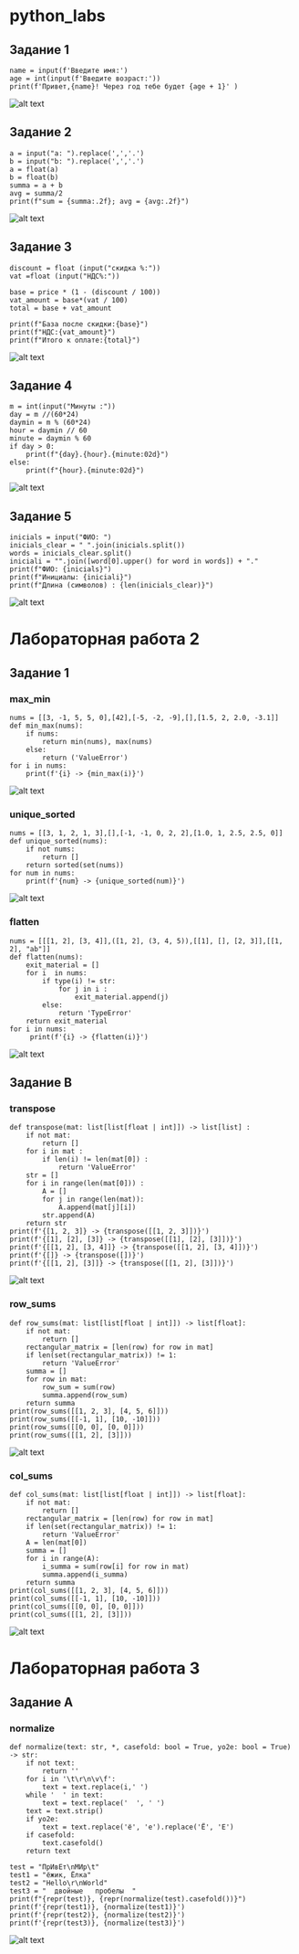 # python_labs
## Задание 1
```
name = input(f'Введите имя:')
age = int(input(f'Введите возраст:'))
print(f'Привет,{name}! Через год тебе будет {age + 1}' )
```

![alt text](images/ex01.png)

## Задание 2
```
a = input("a: ").replace(',','.')
b = input("b: ").replace(',','.')
a = float(a)
b = float(b)
summa = a + b
avg = summa/2
print(f"sum = {summa:.2f}; avg = {avg:.2f}")
```
![alt text](images/ex02.png)

## Задание 3
``` price = float (input("Цена:"))
discount = float (input("скидка %:"))
vat =float (input("НДС%:"))

base = price * (1 - (discount / 100))
vat_amount = base*(vat / 100)
total = base + vat_amount

print(f"База после скидки:{base}")
print(f"НДС:{vat_amount}")
print(f"Итого к оплате:{total}")
```
![alt text](images/ex03.png)
## Задание 4
```
m = int(input("Минуты :"))
day = m //(60*24)
daymin = m % (60*24)
hour = daymin // 60
minute = daymin % 60
if day > 0:
    print(f"{day}.{hour}.{minute:02d}")
else:
    print(f"{hour}.{minute:02d}")

```
![alt text](images/ex04.png)

## Задание 5
``` 
inicials = input("ФИО: ")
inicials_clear = " ".join(inicials.split())
words = inicials_clear.split()
iniciali = "".join([word[0].upper() for word in words]) + "."
print(f"ФИО: {inicials}")
print(f"Инициалы: {iniciali}")
print(f"Длина (символов) : {len(inicials_clear)}")

```
![alt text](images/ex05.png)

# Лабораторная работа 2
## Задание 1
### max_min
```
nums = [[3, -1, 5, 5, 0],[42],[-5, -2, -9],[],[1.5, 2, 2.0, -3.1]]
def min_max(nums):
    if nums:
        return min(nums), max(nums)
    else:
        return ('ValueError')
for i in nums:
    print(f'{i} -> {min_max(i)}')
 ```
![alt text](images/lab02/ex01.png)

### unique_sorted
```
nums = [[3, 1, 2, 1, 3],[],[-1, -1, 0, 2, 2],[1.0, 1, 2.5, 2.5, 0]]
def unique_sorted(nums):
    if not nums:
        return []
    return sorted(set(nums))
for num in nums:
    print(f'{num} -> {unique_sorted(num)}')
```
![alt text](images/lab02/ex02.png)
### flatten
```
nums = [[[1, 2], [3, 4]],([1, 2], (3, 4, 5)),[[1], [], [2, 3]],[[1, 2], "ab"]]
def flatten(nums):
    exit_material = []
    for i  in nums:
        if type(i) != str:
            for j in i :
                exit_material.append(j)
        else:
            return 'TypeError'
    return exit_material
for i in nums:
     print(f'{i} -> {flatten(i)}')
```
![alt text](images/lab02/ex03.png)

## Задание В
### transpose
```
def transpose(mat: list[list[float | int]]) -> list[list] :
    if not mat:
        return []
    for i in mat :
        if len(i) != len(mat[0]) :
            return 'ValueError'
    str = []
    for i in range(len(mat[0])) :
        A = []
        for j in range(len(mat)):
            A.append(mat[j][i])
        str.append(A)
    return str
print(f'{[1, 2, 3]} -> {transpose([[1, 2, 3]])}') 
print(f'{[1], [2], [3]} -> {transpose([[1], [2], [3]])}')  
print(f'{[[1, 2], [3, 4]]} -> {transpose([[1, 2], [3, 4]])}')  
print(f'{[]} -> {transpose([])}')  
print(f'{[[1, 2], [3]]} -> {transpose([[1, 2], [3]])}') 
```
![alt text](images/lab02/ex04.png)
###  row_sums
```
def row_sums(mat: list[list[float | int]]) -> list[float]:
    if not mat:
        return []
    rectangular_matrix = [len(row) for row in mat]
    if len(set(rectangular_matrix)) != 1:
        return 'ValueError'
    summa = [] 
    for row in mat:
        row_sum = sum(row)
        summa.append(row_sum)
    return summa
print(row_sums([[1, 2, 3], [4, 5, 6]]))  
print(row_sums([[-1, 1], [10, -10]]))  
print(row_sums([[0, 0], [0, 0]]))  
print(row_sums([[1, 2], [3]]))
```
![alt text](images/lab02/ex05.png)
### col_sums
```
def col_sums(mat: list[list[float | int]]) -> list[float]:
    if not mat:
        return [] 
    rectangular_matrix = [len(row) for row in mat]
    if len(set(rectangular_matrix)) != 1:
        return 'ValueError'
    A = len(mat[0])
    summa = []
    for i in range(A):
        i_summa = sum(row[i] for row in mat)
        summa.append(i_summa)
    return summa
print(col_sums([[1, 2, 3], [4, 5, 6]]))  
print(col_sums([[-1, 1], [10, -10]]))  
print(col_sums([[0, 0], [0, 0]]))
print(col_sums([[1, 2], [3]])) 
```
![alt text](images/lab02/ex06.png)
# Лабораторная работа 3
## Задание А
### normalize 
```
def normalize(text: str, *, casefold: bool = True, yo2e: bool = True) -> str:
    if not text:
        return ''
    for i in '\t\r\n\v\f':
        text = text.replace(i,' ')
    while '  ' in text:
        text = text.replace('  ', ' ')
    text = text.strip()
    if yo2e:
        text = text.replace('ё', 'е').replace('Ё', 'Е')
    if casefold:
        text.casefold()
    return text

test = "ПрИвЕт\nМИр\t"
test1 = "ёжик, Ёлка"
test2 = "Hello\r\nWorld"
test3 = "  двойные   пробелы  "
print(f"{repr(test)}, {repr(normalize(test).casefold())}")
print(f'{repr(test1)}, {normalize(test1)}')
print(f'{repr(test2)}, {normalize(test2)}')
print(f'{repr(test3)}, {normalize(test3)}')
```
![alt text](images\lab03\ex01.png)
